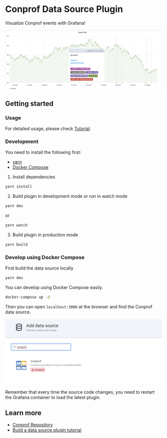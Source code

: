 # Conprof Data Source Plugin

Visualize Conprof events with Grafana!

![example](https://github.com/yeya24/conprof-datasource/blob/master/docs/assets/example.png)

## Getting started

### Usage

For detailed usage, please check [Tutorial](https://github.com/yeya24/conprof-datasource/blob/master/docs/usage.md).

### Development

You need to install the following first:

- [yarn](https://yarnpkg.com/)
- [Docker Compose](https://docs.docker.com/compose/)

1. Install dependencies
```BASH
yarn install
```
2. Build plugin in development mode or run in watch mode
```BASH
yarn dev
```
or
```BASH
yarn watch
```
3. Build plugin in production mode
```BASH
yarn build
```

### Develop using Docker Compose

First build the data source locally

```bash
yarn dev
```

You can develop using Docker Compose easily.

```bash
docker-compose up -d
```

Then you can open `localhost:3000` at the browser and find the Conprof data source.

![find data source](https://github.com/yeya24/conprof-datasource/blob/master/docs/assets/find-data-source.png)

Remember that every time the source code changes, you need to restart the Grafana container to load the latest plugin.

## Learn more
- [Conprof Repository](https://github.com/conprof/conprof)
- [Build a data source plugin tutorial](https://grafana.com/tutorials/build-a-data-source-plugin)
